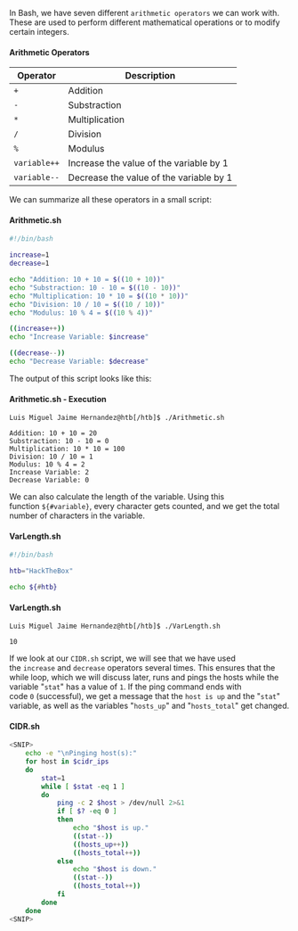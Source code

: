 In Bash, we have seven different `arithmetic operators` we can work with. These are used to perform different mathematical operations or to modify certain integers.

#### Arithmetic Operators

| **Operator** | **Description**                         |
| ------------ | --------------------------------------- |
| `+`          | Addition                                |
| `-`          | Substraction                            |
| `*`          | Multiplication                          |
| `/`          | Division                                |
| `%`          | Modulus                                 |
| `variable++` | Increase the value of the variable by 1 |
| `variable--` | Decrease the value of the variable by 1 |

We can summarize all these operators in a small script:

#### Arithmetic.sh

```bash
#!/bin/bash

increase=1
decrease=1

echo "Addition: 10 + 10 = $((10 + 10))"
echo "Substraction: 10 - 10 = $((10 - 10))"
echo "Multiplication: 10 * 10 = $((10 * 10))"
echo "Division: 10 / 10 = $((10 / 10))"
echo "Modulus: 10 % 4 = $((10 % 4))"

((increase++))
echo "Increase Variable: $increase"

((decrease--))
echo "Decrease Variable: $decrease"
```

The output of this script looks like this:

#### Arithmetic.sh - Execution

```shell-session
Luis Miguel Jaime Hernandez@htb[/htb]$ ./Arithmetic.sh

Addition: 10 + 10 = 20
Substraction: 10 - 10 = 0
Multiplication: 10 * 10 = 100
Division: 10 / 10 = 1
Modulus: 10 % 4 = 2
Increase Variable: 2
Decrease Variable: 0
```

We can also calculate the length of the variable. Using this function `${#variable}`, every character gets counted, and we get the total number of characters in the variable.

#### VarLength.sh

```bash
#!/bin/bash

htb="HackTheBox"

echo ${#htb}
```

#### VarLength.sh

```shell-session
Luis Miguel Jaime Hernandez@htb[/htb]$ ./VarLength.sh

10
```

If we look at our `CIDR.sh` script, we will see that we have used the `increase` and `decrease` operators several times. This ensures that the while loop, which we will discuss later, runs and pings the hosts while the variable "`stat`" has a value of `1`. If the ping command ends with code `0` (successful), we get a message that the `host is up` and the "`stat`" variable, as well as the variables "`hosts_up`" and "`hosts_total`" get changed.

#### CIDR.sh

```bash
<SNIP>
	echo -e "\nPinging host(s):"
	for host in $cidr_ips
	do
		stat=1
		while [ $stat -eq 1 ]
		do
			ping -c 2 $host > /dev/null 2>&1
			if [ $? -eq 0 ]
			then
				echo "$host is up."
				((stat--))
				((hosts_up++))
				((hosts_total++))
			else
				echo "$host is down."
				((stat--))
				((hosts_total++))
			fi
		done
	done
<SNIP>
```